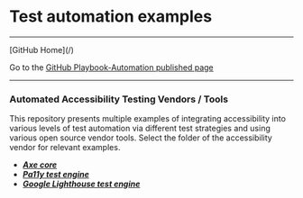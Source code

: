 # Test automation examples

<hr>
[GitHub Home](/)

Go to the [GitHub Playbook-Automation published page](https://section508coordinators.github.io/Dev-Automation/)

<hr>

### Automated Accessibility Testing Vendors / Tools

This repository presents multiple examples of integrating accessibility into various levels of test automation via different test strategies and using various open source vendor tools. Select the folder of the accessibility vendor for relevant examples.

  * ***[Axe core](/examples/axe-core)***    
  * ***[Pa11y test engine](/examples/pa11y)***
  * ***[Google Lighthouse test engine](/examples/lighthouse)***
